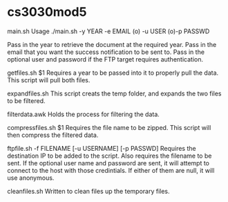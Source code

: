 # cs3030mod5

main.sh
Usage ./main.sh -y YEAR -e EMAIL (o) -u USER (o)-p PASSWD

Pass in the year to retrieve the document at the required year. Pass in the email that you want the success notification to be sent to. Pass in the optional user and password if the FTP target requires authentication. 

getfiles.sh $1
Requires a year to be passed into it to properly pull the data. This script will pull both files. 

expandfiles.sh
This script creats the temp folder, and expands the two files to be filtered.

filterdata.awk 
Holds the process for filtering the data.

compressfiles.sh $1
Requires the file name to be zipped. This script will then compress the filtered data.

ftpfile.sh -f FILENAME [-u USERNAME] [-p PASSWD]
Requires the destination IP to be added to the script. Also requires the filename to be sent. If the optional user name and password are sent, it will attempt to connect to the host with those credintials. If either of them are null, it will use anonymous. 

cleanfiles.sh
Written to clean files up the temporary files. 
